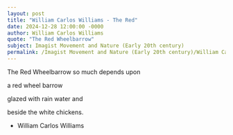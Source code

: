 ```yaml
---
layout: post
title: "William Carlos Williams - The Red"
date: 2024-12-28 12:00:00 -0000
author: William Carlos Williams
quote: "The Red Wheelbarrow"
subject: Imagist Movement and Nature (Early 20th century)
permalink: /Imagist Movement and Nature (Early 20th century)/William Carlos Williams/William Carlos Williams - The Red
---
```


The Red Wheelbarrow
so much depends
upon

a red wheel
barrow

glazed with rain
water
and

beside the white
chickens.

- William Carlos Williams
